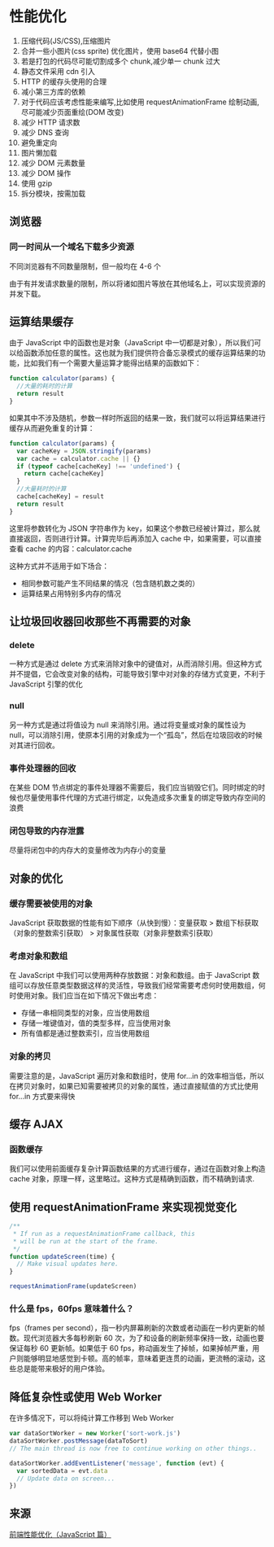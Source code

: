 # 性能优化

1. 压缩代码(JS/CSS),压缩图片
2. 合并一些小图片(css sprite) 优化图片，使用 base64 代替小图
3. 若是打包的代码尽可能切割成多个 chunk,减少单一 chunk 过大
4. 静态文件采用 cdn 引入
5. HTTP 的缓存头使用的合理
6. 减小第三方库的依赖
7. 对于代码应该考虑性能来编写,比如使用 requestAnimationFrame 绘制动画,尽可能减少页面重绘(DOM 改变)
8. 减少 HTTP 请求数
9. 减少 DNS 查询
10. 避免重定向
11. 图片懒加载
12. 减少 DOM 元素数量
13. 减少 DOM 操作
14. 使用 gzip
15. 拆分模块，按需加载

## 浏览器

### 同一时间从一个域名下载多少资源

不同浏览器有不同数量限制，但一般均在 4-6 个

由于有并发请求数量的限制，所以将诸如图片等放在其他域名上，可以实现资源的并发下载。

## 运算结果缓存

由于 JavaScript 中的函数也是对象（JavaScript 中一切都是对象），所以我们可以给函数添加任意的属性。这也就为我们提供符合备忘录模式的缓存运算结果的功能，比如我们有一个需要大量运算才能得出结果的函数如下：

```js
function calculator(params) {
  //大量的耗时的计算
  return result
}
```

如果其中不涉及随机，参数一样时所返回的结果一致，我们就可以将运算结果进行缓存从而避免重复的计算：

```js
function calculator(params) {
  var cacheKey = JSON.stringify(params)
  var cache = calculator.cache || {}
  if (typeof cache[cacheKey] !== 'undefined') {
    return cache[cacheKey]
  }
  //大量耗时的计算
  cache[cacheKey] = result
  return result
}
```

这里将参数转化为 JSON 字符串作为 key，如果这个参数已经被计算过，那么就直接返回，否则进行计算。计算完毕后再添加入 cache 中，如果需要，可以直接查看 cache 的内容：calculator.cache

这种方式并不适用于如下场合：

- 相同参数可能产生不同结果的情况（包含随机数之类的）
- 运算结果占用特别多内存的情况

## 让垃圾回收器回收那些不再需要的对象

### delete

一种方式是通过 delete 方式来消除对象中的键值对，从而消除引用。但这种方式并不提倡，它会改变对象的结构，可能导致引擎中对对象的存储方式变更，不利于 JavaScript 引擎的优化

### null

另一种方式是通过将值设为 null 来消除引用。通过将变量或对象的属性设为 null，可以消除引用，使原本引用的对象成为一个“孤岛”，然后在垃圾回收的时候对其进行回收。

### 事件处理器的回收

在某些 DOM 节点绑定的事件处理器不需要后，我们应当销毁它们。同时绑定的时候也尽量使用事件代理的方式进行绑定，以免造成多次重复的绑定导致内存空间的浪费

### 闭包导致的内存泄露

尽量将闭包中的内存大的变量修改为内存小的变量

## 对象的优化

### 缓存需要被使用的对象

JavaScript 获取数据的性能有如下顺序（从快到慢）：变量获取 > 数组下标获取（对象的整数索引获取） > 对象属性获取（对象非整数索引获取）

### 考虑对象和数组

在 JavaScript 中我们可以使用两种存放数据：对象和数组。由于 JavaScript 数组可以存放任意类型数据这样的灵活性，导致我们经常需要考虑何时使用数组，何时使用对象。我们应当在如下情况下做出考虑：

- 存储一串相同类型的对象，应当使用数组
- 存储一堆键值对，值的类型多样，应当使用对象
- 所有值都是通过整数索引，应当使用数组

### 对象的拷贝

需要注意的是，JavaScript 遍历对象和数组时，使用 for...in 的效率相当低，所以在拷贝对象时，如果已知需要被拷贝的对象的属性，通过直接赋值的方式比使用 for...in 方式要来得快

## 缓存 AJAX

### 函数缓存

我们可以使用前面缓存复杂计算函数结果的方式进行缓存，通过在函数对象上构造 cache 对象，原理一样，这里略过。这种方式是精确到函数，而不精确到请求.

## 使用 requestAnimationFrame 来实现视觉变化

```js
/**
 * If run as a requestAnimationFrame callback, this
 * will be run at the start of the frame.
 */
function updateScreen(time) {
  // Make visual updates here.
}

requestAnimationFrame(updateScreen)
```

### 什么是 fps，60fps 意味着什么？

fps（frames per second），指一秒内屏幕刷新的次数或者动画在一秒内更新的帧数。现代浏览器大多每秒刷新 60 次，为了和设备的刷新频率保持一致，动画也要保证每秒 60 更新帧。如果低于 60 fps，称动画发生了掉帧，如果掉帧严重，用户则能够明显地感觉到卡顿。高的帧率，意味着更连贯的动画，更流畅的滚动，这些总是能带来极好的用户体验。

## 降低复杂性或使用 Web Worker

在许多情况下，可以将纯计算工作移到 Web Worker

```js
var dataSortWorker = new Worker('sort-work.js')
dataSortWorker.postMessage(dataToSort)
// The main thread is now free to continue working on other things..

dataSortWorker.addEventListener('message', function (evt) {
  var sortedData = evt.data
  // Update data on screen...
})
```

## 来源

[前端性能优化（JavaScript 篇）](https://segmentfault.com/a/1190000000490324)
